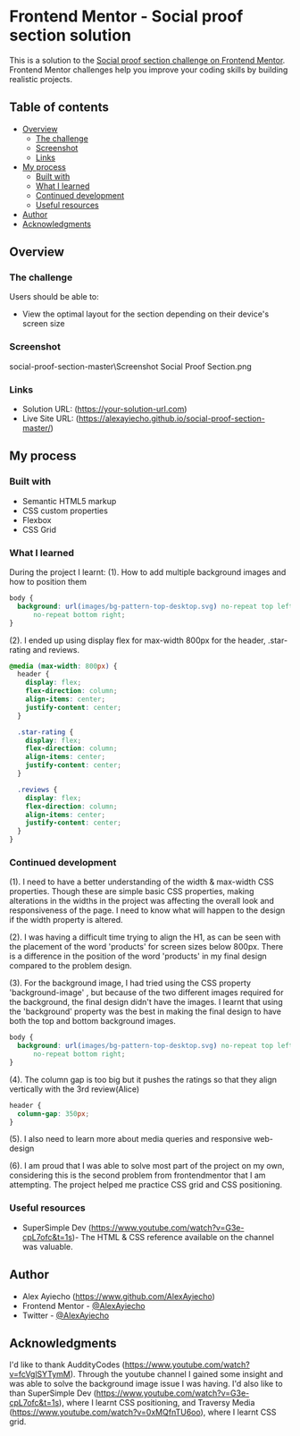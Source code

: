 # Frontend Mentor - Social proof section solution

This is a solution to the [Social proof section challenge on Frontend Mentor](https://www.frontendmentor.io/challenges/social-proof-section-6e0qTv_bA). Frontend Mentor challenges help you improve your coding skills by building realistic projects.

## Table of contents

- [Overview](#overview)
  - [The challenge](#the-challenge)
  - [Screenshot](#screenshot)
  - [Links](#links)
- [My process](#my-process)
  - [Built with](#built-with)
  - [What I learned](#what-i-learned)
  - [Continued development](#continued-development)
  - [Useful resources](#useful-resources)
- [Author](#author)
- [Acknowledgments](#acknowledgments)

## Overview

### The challenge

Users should be able to:

- View the optimal layout for the section depending on their device's screen size

### Screenshot

social-proof-section-master\Screenshot Social Proof Section.png

### Links

- Solution URL: (https://your-solution-url.com)
- Live Site URL: (https://alexayiecho.github.io/social-proof-section-master/)

## My process

### Built with

- Semantic HTML5 markup
- CSS custom properties
- Flexbox
- CSS Grid

### What I learned

During the project I learnt:
(1). How to add multiple background images and how to position them

```css
body {
  background: url(images/bg-pattern-top-desktop.svg) no-repeat top left, url(images/bg-pattern-bottom-desktop.svg)
      no-repeat bottom right;
}
```

(2). I ended up using display flex for max-width 800px for the header, .star-rating and reviews.

```css
@media (max-width: 800px) {
  header {
    display: flex;
    flex-direction: column;
    align-items: center;
    justify-content: center;
  }

  .star-rating {
    display: flex;
    flex-direction: column;
    align-items: center;
    justify-content: center;
  }

  .reviews {
    display: flex;
    flex-direction: column;
    align-items: center;
    justify-content: center;
  }
}
```

### Continued development

(1). I need to have a better understanding of the width & max-width CSS properties. Though these are simple basic CSS properties, making alterations in the widths in the project was affecting the overall look and responsiveness of the page. I need to know what will happen to the design if the width property is altered.

(2). I was having a difficult time trying to align the H1, as can be seen with the placement of the
word 'products' for screen sizes below 800px. There is a difference in the position of the word 'products' in my final design compared to the problem design.

(3). For the background image, I had tried using the CSS property 'background-image' , but because of the two different images required for the background, the final design didn't have the images. I learnt that using the 'background' property was the best in making the final design to have both the top and bottom background images.

```css
body {
  background: url(images/bg-pattern-top-desktop.svg) no-repeat top left, url(images/bg-pattern-bottom-desktop.svg)
      no-repeat bottom right;
}
```

(4). The column gap is too big but it pushes the ratings so that they align vertically with the 3rd review(Alice)

```css
header {
  column-gap: 350px;
}
```

(5). I also need to learn more about media queries and responsive web-design

(6). I am proud that I was able to solve most part of the project on my own, considering this is the second problem from frontendmentor that I am attempting. The project helped me practice CSS grid and CSS positioning.

### Useful resources

- SuperSimple Dev (https://www.youtube.com/watch?v=G3e-cpL7ofc&t=1s)- The HTML & CSS reference available on the channel was valuable.

## Author

- Alex Ayiecho (https://www.github.com/AlexAyiecho)
- Frontend Mentor - [@AlexAyiecho](https://www.frontendmentor.io/profile/AlexAyiecho)
- Twitter - [@AlexAyiecho](https://www.twitter.com/AlexAyiecho)

## Acknowledgments

I'd like to thank AuddityCodes (https://www.youtube.com/watch?v=fcVglSYTymM). Through the youtube channel I gained some insight and was able to solve the background image issue I was having.
I'd also like to than SuperSimple Dev (https://www.youtube.com/watch?v=G3e-cpL7ofc&t=1s), where I learnt CSS positioning, and Traversy Media (https://www.youtube.com/watch?v=0xMQfnTU6oo), where I learnt CSS grid.
